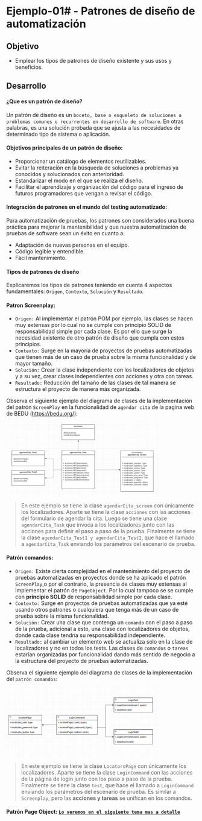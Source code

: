 # Ejemplo-01# - Patrones de diseño de automatización

## Objetivo

* Emplear los tipos de patrones de diseño existente y sus usos y beneficios.


## Desarrollo

#### ¿Que es un patrón de diseño?
Un patrón de diseño es un `boceto, base o esqueleto de soluciones a problemas comunes o recurrentes en desarrollo de software`. En otras palabras, es una solución probada que se ajusta a las necesidades de determinado tipo de sistema o aplicación.

#### Objetivos principales de un patrón de diseño:

- Proporcionar un catálogo de elementos reutilizables.
- Evitar la reiteración en la búsqueda de soluciones a problemas ya conocidos y solucionados con anterioridad.
- Estandarizar el modo en el que se realiza el diseño.
- Facilitar el aprendizaje y organización del código para el ingreso de futuros programadores que vengan a revisar el código.

#### Integración de patrones en el mundo del testing automatizado:
 
Para automatización de pruebas, los patrones son considerados una buena práctica para mejorar la mantenibilidad y que nuestra automatización de pruebas de software sean un éxito en cuanto a:

- Adaptación de nuevas personas en el equipo.
- Código legible y entendible.
- Fácil mantenimiento.

#### Tipos de patrones de diseño
Explicaremos los tipos de patrones teniendo en cuenta 4 aspectos fundamentales: `Origen`, `Contexto`, `Solución` y `Resultado`.


#### Patron Screenplay: 
- `Origen:` Al implementar el patrón POM por ejemplo, las clases se hacen muy extensas por lo cual no se cumple con principio SOLID de responsabilidad simple por cada clase. Es por ello que surge la necesidad existente de otro patrón de diseño que cumpla con estos principios.
- `Contexto:` Surge en la mayoría de proyectos de pruebas automatizadas que tienen más de un caso de prueba sobre la misma funcionalidad y de mayor tamaño.
- `Solución:` Crear la clase independiente con los localizadores de objetos y a su vez, crear clases independientes con acciones y otra con tareas.
- `Resultado:` Reducción  del tamaño de las clases de tal manera se estructura el proyecto de manera más organizada.


Observa el siguiente ejemplo del diagrama de clases de la implementación del patrón `ScreenPlay` en la funcionalidad de `agendar cita` de la pagina web de BEDU (https://bedu.org/):

<img src="assets/patron_screenplay.png" width="80%"> 

> En este ejemplo  se tiene la clase `agendarCita_screen` con únicamente los localizadores. Aparte se tiene la clase `acciones` con las acciones del formulario de agendar la cita. Luego se tiene una clase `agendarCita_Task` que invoca a los localizadores junto con las acciones para definir el paso a paso de la prueba. Finalmente se tiene la clase `agendarCita_Test1 y agendarCita_Test2`, que hace el llamado a `agendarCita_Task` enviando los parámetros del escenario de prueba.

#### Patrón comandos: 
- `Origen:` Existe cierta complejidad en el mantenimiento del proyecto de pruebas automatizadas en proyectos donde se ha aplicado el patrón `ScreenPlay`,o por el contrario,  la presencia de clases muy extensas al implementar el patrón de `PageObject`. Por lo cual tampoco se se cumple con __principio SOLID__ de responsabilidad simple por cada clase.
- `Contexto:` Surge en proyectos de pruebas automatizadas que ya esté usando otros patrones o cualquiera que tenga más de un caso de prueba sobre la misma funcionalidad.
- `Solución:` Crear una clase que contenga un `comando` con el paso a paso de la prueba, adicional a esto, una clase con localizadores de objetos, donde cada clase tendría su responsabilidad independiente.
- `Resultado:` al cambiar un elemento web se actualiza solo en la clase de localizadores y no en todos los tests. Las clases de `comandos` o `tareas` estarían organizadas por funcionalidad dando más sentido de negocio a la estructura del proyecto de pruebas automatizadas.

Observa el siguiente ejemplo del diagrama de clases de la implementación del `patrón comandos`:


<img src="assets/patron_comandos.png" width="80%"> 



> En este ejemplo se tiene la clase `LocatorsPage` con únicamente los localizadores. Aparte se tiene la clase `LoginCommand` con las acciones de la página de login junto con los paso a paso de la prueba. Finalmente se tiene la clase `test`, que hace el llamado a `LoginCommand` enviando los parámetros del escenario de prueba. Es similar a `Screenplay`, pero las __acciones y tareas__ se unifican en los comandos.

#### Patrón Page Object: [`Lo veremos en el siguiente tema mas a detalle`](../Ejemplo-02)